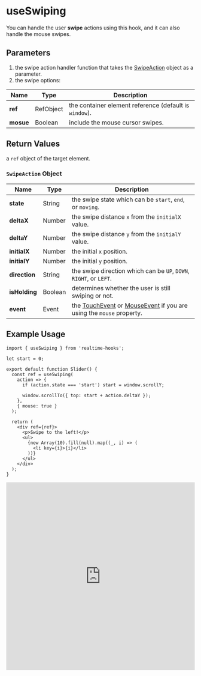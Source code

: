 # useSwiping

You can handle the user **swipe** actions using this hook, and it can also handle the mouse swipes.

## Parameters

1.  the swipe action handler function that takes the [SwipeAction](#swipeaction-object) object as a parameter.
2.  the swipe options:

| Name      | Type      | Description                                            |
| --------- | --------- | ------------------------------------------------------ |
| **ref**   | RefObject | the container element reference (default is `window`). |
| **mosue** | Boolean   | include the mouse cursor swipes.                       |

## Return Values

a `ref` object of the target element.

### `SwipeAction` Object

| Name          | Type    | Description                                                                                                                                                                                       |
| ------------- | ------- | ------------------------------------------------------------------------------------------------------------------------------------------------------------------------------------------------- |
| **state**     | String  | the swipe state which can be `start`, `end`, or `moving`.                                                                                                                                         |
| **deltaX**    | Number  | the swipe distance `x` from the `initialX` value.                                                                                                                                                 |
| **deltaY**    | Number  | the swipe distance `y` from the `initialY` value.                                                                                                                                                 |
| **initialX**  | Number  | the initial `x` position.                                                                                                                                                                         |
| **initialY**  | Number  | the initial `y` position.                                                                                                                                                                         |
| **direction** | String  | the swipe direction which can be `UP`, `DOWN`, `RIGHT`, or `LEFT`.                                                                                                                                |
| **isHolding** | Boolean | determines whether the user is still swiping or not.                                                                                                                                              |
| **event**     | Event   | the [TouchEvent](https://developer.mozilla.org/en-US/docs/Web/API/TouchEvent) or [MouseEvent](https://developer.mozilla.org/en-US/docs/Web/API/MouseEvent) if you are using the `mouse` property. |

## Example Usage

```tsx
import { useSwiping } from 'realtime-hooks';

let start = 0;

export default function Slider() {
  const ref = useSwiping(
    action => {
      if (action.state === 'start') start = window.scrollY;

      window.scrollTo({ top: start + action.deltaY });
    },
    { mouse: true }
  );

  return (
    <div ref={ref}>
      <p>Swipe to the left!</p>
      <ul>
        {new Array(10).fill(null).map((_, i) => (
          <li key={i}>{i}</li>
        ))}
      </ul>
    </div>
  );
}
```

<iframe src="https://codesandbox.io/embed/useswiping-j743lq?fontsize=14&hidenavigation=1&module=%2Fsrc%2FComponent.tsx&theme=dark" style="width:100%; height:500px; border:0; overflow:hidden;" title="useSwiping" allow="accelerometer; ambient-light-sensor; camera; encrypted-media; geolocation; gyroscope; hid; microphone; midi; payment; usb; vr; xr-spatial-tracking" sandbox="allow-forms allow-modals allow-popups allow-presentation allow-same-origin allow-scripts"></iframe>
